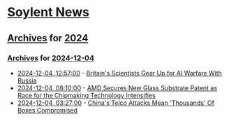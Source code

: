 # [Soylent News](../../../README.md)

## [Archives](../../index.md) for [2024](../index.md)

### [Archives](../../index.md) for [2024-12-04](index.md)

* [2024-12-04, 12:57:00](https://soylentnews.org/article.pl?sid=24/12/03/0448217&from=rss) - [Britain's Scientists Gear Up for AI Warfare With Russia](https://soylentnews.org/article.pl?sid=24/12/03/0448217&from=rss)
* [2024-12-04, 08:10:00](https://soylentnews.org/article.pl?sid=24/12/03/0441247&from=rss) - [AMD Secures New Glass Substrate Patent as Race for the Chipmaking Technology Intensifies](https://soylentnews.org/article.pl?sid=24/12/03/0441247&from=rss)
* [2024-12-04, 03:27:00](https://soylentnews.org/article.pl?sid=24/12/03/0436217&from=rss) - [China's Telco Attacks Mean 'Thousands' Of Boxes Compromised](https://soylentnews.org/article.pl?sid=24/12/03/0436217&from=rss)
